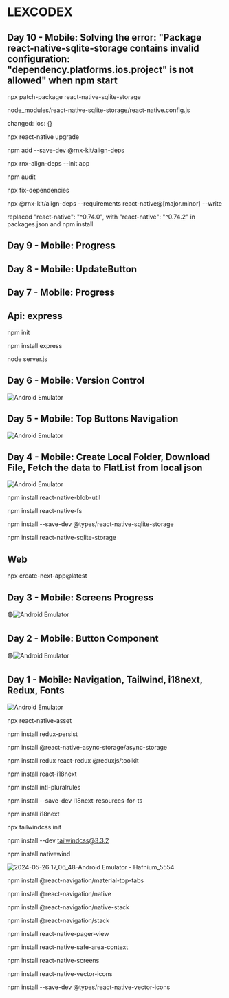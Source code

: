 # LEXCODEX

## Day 10 - Mobile: Solving the error: "Package react-native-sqlite-storage contains invalid configuration: "dependency.platforms.ios.project" is not allowed" when npm start

npx patch-package react-native-sqlite-storage

node_modules/react-native-sqlite-storage/react-native.config.js

changed: ios: {}

npx react-native upgrade

npm add --save-dev @rnx-kit/align-deps

npx rnx-align-deps --init app

npm audit

npx fix-dependencies

npx @rnx-kit/align-deps --requirements react-native@[major.minor] --write

replaced "react-native": "^0.74.0", with "react-native": "^0.74.2" in packages.json and npm install

## Day 9 - Mobile: Progress

## Day 8 - Mobile: UpdateButton

## Day 7 - Mobile: Progress

## Api: express

npm init

npm install express

node server.js

## Day 6 - Mobile: Version Control

![Android Emulator](https://github.com/AIPitton/lexcodex/assets/66978272/998146c6-f91b-4f33-abb8-a9d63b8a0aca)

## Day 5 - Mobile: Top Buttons Navigation

![Android Emulator](https://github.com/AIPitton/lexcodex/assets/66978272/fc95be86-4b89-4f2d-bbe1-995a0ec2323e)

## Day 4 - Mobile: Create Local Folder, Download File, Fetch the data to FlatList from local json

![Android Emulator](https://github.com/AIPitton/lexcodex/assets/66978272/8a74233f-542a-4907-8435-06d7b5ad10cc)

npm install react-native-blob-util

npm install react-native-fs

npm install --save-dev @types/react-native-sqlite-storage

npm install react-native-sqlite-storage

## Web

npx create-next-app@latest

## Day 3 - Mobile: Screens Progress

🟢![Android Emulator](https://github.com/AIPitton/lexcodex/assets/66978272/810b7215-319a-4609-a469-d246e89e7046)

## Day 2 - Mobile: Button Component

🟢![Android Emulator](https://github.com/AIPitton/lexcodex/assets/66978272/a4b71718-21ed-4986-9cc4-fdc35b8aa404)

## Day 1 - Mobile: Navigation, Tailwind, i18next, Redux, Fonts

![Android Emulator](https://github.com/AIPitton/lexcodex/assets/66978272/ca0164ee-5b2b-4a12-acdf-247c2e7a4c37)

npx react-native-asset

npm install redux-persist

npm install @react-native-async-storage/async-storage

npm install redux react-redux @reduxjs/toolkit

npm install react-i18next

npm install intl-pluralrules

npm install --save-dev i18next-resources-for-ts

npm install i18next

npx tailwindcss init

npm install --dev tailwindcss@3.3.2

npm install nativewind

![2024-05-26 17_06_48-Android Emulator - Hafnium_5554](https://github.com/AIPitton/lexcodex/assets/66978272/d259678f-8645-41aa-adda-e15e07d308fb)

npm install @react-navigation/material-top-tabs

npm install @react-navigation/native

npm install @react-navigation/native-stack

npm install @react-navigation/stack

npm install react-native-pager-view

npm install react-native-safe-area-context

npm install react-native-screens

npm install react-native-vector-icons

npm install --save-dev @types/react-native-vector-icons
